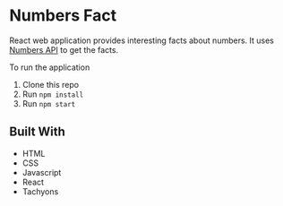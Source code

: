 # Numbers Fact
React web application provides interesting facts about numbers. It uses [Numbers API](http://numbersapi.com/) to get the facts.

To run the application

1. Clone this repo
2. Run `npm install`
3. Run `npm start`

## Built With

* HTML
* CSS
* Javascript
* React
* Tachyons